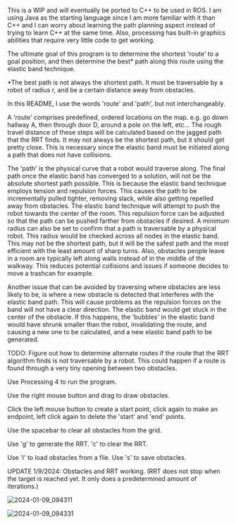 This is a WIP and will eventually be ported to C++ to be used in ROS. I am using Java as the starting language since I am more familiar with it than C++ and I can worry about learning the path planning aspect instead of trying to learn C++ at the same time. Also, processing has built-in graphics abilities that require very little code to get working.

The ultimate goal of this program is to determine the shortest 'route' to a goal position, and then determine the best* path along this route using the elastic band technique.

*The best path is not always the shortest path. It must be traversable by a robot of radius r, and be a certain distance away from obstacles.

In this README, I use the words 'route' and 'path', but not interchangeably.

A 'route' comprises predefined, ordered locations on the map.
e.g. go down hallway A, then through door D, around a pole on the left, etc... The rough travel distance of these steps will be calculated based on the jagged path that the RRT finds. It may not always be the shortest path, but it should get pretty close. This is necessary since the elastic band must be initiated along a path that does not have collisions.

The 'path' is the physical curve that a robot would traverse along. The final path once the elastic band has converged to a solution, will not be the absolute shortest path possible. This is because the elastic band technique employs tension and repulsion forces. This causes the path to be incrementally pulled tighter, removing slack, while also getting repelled away from obstacles. The elastic band technique will attempt to push the robot towards the center of the room. This repulsion force can be adjusted so that the path can be pushed farther from obstacles if desired. A minimum radius can also be set to confirm that a path is traversable by a physical robot. This radius would be checked across all nodes in the elastic band. This may not be the shortest path, but it will be the safest path and the most efficient with the least amount of sharp turns. Also, obstacles people leave in a room are typically left along walls instead of in the middle of the walkway. This reduces potential collisions and issues if someone decides to move a trashcan for example. 

Another issue that can be avoided by traversing where obstacles are less likely to be, is where a new obstacle is detected that interferes with the elastic band path. This will cause problems as the repulsion forces on the band will not have a clear direction. The elastic band would get stuck in the center of the obstacle. If this happens, the 'bubbles' in the elastic band would have shrunk smaller than the robot, invalidating the route, and causing a new one to be calculated, and a new elastic band path to be generated.

TODO: Figure out how to determine alternate routes if the route that the RRT algorithm finds is not traversable by a robot. This could happen if a route is found through a very tiny opening between two obstacles.


Use Processing 4 to run the program.

Use the right mouse button and drag to draw obstacles.

Click the left mouse button to create a start point, click again to make an endpoint, left click again to delete the 'start' and 'end' points.

Use the spacebar to clear all obstacles from the grid.

Use 'g' to generate the RRT. 'c' to clear the RRT.

Use 'l' to load obstacles from a file. Use 's' to save obstacles.

UPDATE 1/9/2024: Obstacles and RRT working. (RRT does not stop when the target is reached yet. It only does a predetermined amount of iterations.)

![2024-01-09_094311](https://github.com/bears0/ElasticBandPathPlanner/assets/44094319/9ec544fe-67f3-47d6-bc54-35dd5474446a)

![2024-01-09_094331](https://github.com/bears0/ElasticBandPathPlanner/assets/44094319/2a589085-9d29-43fa-8a6d-b02656f019f2)

